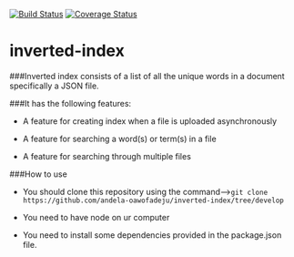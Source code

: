 [![Build Status](https://travis-ci.org/andela-oawofadeju/inverted-index.svg?branch=master)](https://travis-ci.org/andela-oawofadeju/inverted-index)
[![Coverage Status](https://coveralls.io/repos/github/andela-oawofadeju/inverted-index/badge.svg?branch=master)](https://coveralls.io/github/andela-oawofadeju/inverted-index?branch=master)

# inverted-index

###Inverted index consists of a list of all the unique words in a document specifically a JSON file.


###It has the following features:

- A feature for creating index when a file is uploaded asynchronously

- A feature for searching a word(s) or term(s) in a file

- A feature for searching through multiple files


###How to use

- You should clone this repository using the command-->```git clone https://github.com/andela-oawofadeju/inverted-index/tree/develop```

- You need to have node on ur computer

- You need to install some dependencies provided in the package.json file.
